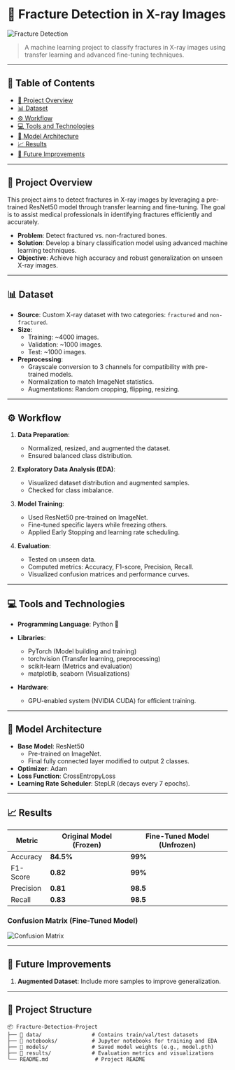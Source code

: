 # 🩻 **Fracture Detection in X-ray Images**  

![Fracture Detection](https://upload.wikimedia.org/wikipedia/commons/3/3f/X-ray_of_a_healthy_human_foot.jpg)  

> A machine learning project to classify fractures in X-ray images using transfer learning and advanced fine-tuning techniques.

---

## 📖 **Table of Contents**  
- [📁 Project Overview](#-project-overview)  
- [📊 Dataset](#-dataset)  
- [⚙️ Workflow](#%EF%B8%8F-workflow)  
- [💻 Tools and Technologies](#-tools-and-technologies)  
- [🧠 Model Architecture](#-model-architecture)  
- [📈 Results](#-results)  
- [🚀 Future Improvements](#-future-improvements)  

---

## 📁 **Project Overview**  
This project aims to detect fractures in X-ray images by leveraging a pre-trained ResNet50 model through transfer learning and fine-tuning. The goal is to assist medical professionals in identifying fractures efficiently and accurately.  

- **Problem**: Detect fractured vs. non-fractured bones.  
- **Solution**: Develop a binary classification model using advanced machine learning techniques.  
- **Objective**: Achieve high accuracy and robust generalization on unseen X-ray images.  

---

## 📊 **Dataset**  
- **Source**: Custom X-ray dataset with two categories: `fractured` and `non-fractured`.  
- **Size**:  
  - Training: ~4000 images.  
  - Validation: ~1000 images.  
  - Test: ~1000 images.  
- **Preprocessing**:  
  - Grayscale conversion to 3 channels for compatibility with pre-trained models.  
  - Normalization to match ImageNet statistics.  
  - Augmentations: Random cropping, flipping, resizing.  

---

## ⚙️ **Workflow**  

1. **Data Preparation**:  
   - Normalized, resized, and augmented the dataset.  
   - Ensured balanced class distribution.  

2. **Exploratory Data Analysis (EDA)**:  
   - Visualized dataset distribution and augmented samples.  
   - Checked for class imbalance.  

3. **Model Training**:  
   - Used ResNet50 pre-trained on ImageNet.  
   - Fine-tuned specific layers while freezing others.  
   - Applied Early Stopping and learning rate scheduling.  

4. **Evaluation**:  
   - Tested on unseen data.  
   - Computed metrics: Accuracy, F1-score, Precision, Recall.  
   - Visualized confusion matrices and performance curves.  

---

## 💻 **Tools and Technologies**  

- **Programming Language**: Python 🐍  
- **Libraries**:  
  - PyTorch (Model building and training)  
  - torchvision (Transfer learning, preprocessing)  
  - scikit-learn (Metrics and evaluation)  
  - matplotlib, seaborn (Visualizations)  

- **Hardware**:  
  - GPU-enabled system (NVIDIA CUDA) for efficient training.  

---

## 🧠 **Model Architecture**  

- **Base Model**: ResNet50  
  - Pre-trained on ImageNet.  
  - Final fully connected layer modified to output 2 classes.  
- **Optimizer**: Adam  
- **Loss Function**: CrossEntropyLoss  
- **Learning Rate Scheduler**: StepLR (decays every 7 epochs).  

---

## 📈 **Results**  

| Metric       | Original Model (Frozen) | Fine-Tuned Model (Unfrozen) |  
|--------------|--------------------------|-----------------------------|  
| Accuracy     | **84.5%**                | **99%**                   |  
| F1-Score     | **0.82**                 | **99%**                    |  
| Precision    | **0.81**                 | **98.5**                    |  
| Recall       | **0.83**                 | **98.5**                    |  

### **Confusion Matrix (Fine-Tuned Model)**  
![Confusion Matrix](https://matplotlib.org/stable/_images/sphx_glr_confusion_matrix_001.png)  


---

## 🚀 **Future Improvements**  

1. **Augmented Dataset**: Include more samples to improve generalization.  

---

## 📂 **Project Structure**  

```plaintext
📦 Fracture-Detection-Project  
├── 📁 data/                # Contains train/val/test datasets  
├── 📁 notebooks/           # Jupyter notebooks for training and EDA  
├── 📁 models/              # Saved model weights (e.g., model.pth)  
├── 📁 results/             # Evaluation metrics and visualizations  
└── README.md               # Project README  
